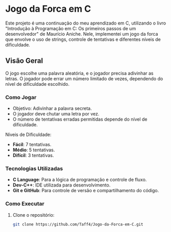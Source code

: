 # Jogo da Forca em C

Este projeto é uma continuação do meu aprendizado em C, utilizando o livro "Introdução à Programação em C: Os primeiros passos de um desenvolvedor" de Maurício Aniche. Nele, implementei um jogo da forca que envolve o uso de strings, controle de tentativas e diferentes níveis de dificuldade.

## Visão Geral

O jogo escolhe uma palavra aleatória, e o jogador precisa adivinhar as letras. O jogador pode errar um número limitado de vezes, dependendo do nível de dificuldade escolhido.

### Como Jogar

- Objetivo: Adivinhar a palavra secreta.
- O jogador deve chutar uma letra por vez.
- O número de tentativas erradas permitidas depende do nível de dificuldade.

Níveis de Dificuldade:
- **Fácil**: 7 tentativas.
- **Médio**: 5 tentativas.
- **Difícil**: 3 tentativas.

### Tecnologias Utilizadas

- **C Language**: Para a lógica de programação e controle de fluxo.
- **Dev-C++**: IDE utilizada para desenvolvimento.
- **Git e GitHub**: Para controle de versão e compartilhamento do código.

### Como Executar

1. Clone o repositório:
   ```bash
   git clone https://github.com/Taff4/Jogo-da-Forca-em-C.git

